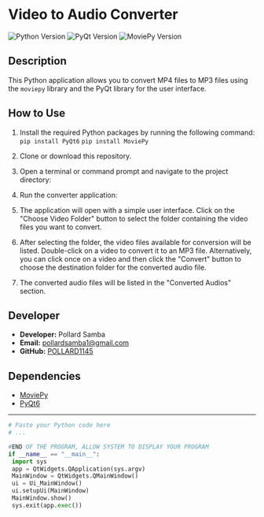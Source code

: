 # Video to Audio Converter

![Python Version](https://img.shields.io/badge/Python-3.x-blue.svg)
![PyQt Version](https://img.shields.io/badge/PyQt-6.x-brightgreen.svg)
![MoviePy Version](https://img.shields.io/badge/MoviePy-Latest-red.svg)

## Description

This Python application allows you to convert MP4 files to MP3 files using the `moviepy` library and the PyQt library for the user interface.

## How to Use

1. Install the required Python packages by running the following command:
    ```pip install PyQt6```
    ```pip install MoviePy```

2. Clone or download this repository.

3. Open a terminal or command prompt and navigate to the project directory:


4. Run the converter application:


5. The application will open with a simple user interface. Click on the "Choose Video Folder" button to select the folder containing the video files you want to convert.

6. After selecting the folder, the video files available for conversion will be listed. Double-click on a video to convert it to an MP3 file. Alternatively, you can click once on a video and then click the "Convert" button to choose the destination folder for the converted audio file.

7. The converted audio files will be listed in the "Converted Audios" section.

## Developer

- **Developer:** Pollard Samba
- **Email:** pollardsamba1@gmail.com
- **GitHub:** [POLLARD1145](https://github.com/POLLARD1145)

## Dependencies

- [MoviePy](https://zulko.github.io/moviepy/)
- [PyQt6](https://pypi.org/project/PyQt6/)

---

```python
# Paste your Python code here
# ...

#END OF THE PROGRAM, ALLOW SYSTEM TO DISPLAY YOUR PROGRAM
if __name__ == "__main__":
 import sys
 app = QtWidgets.QApplication(sys.argv)
 MainWindow = QtWidgets.QMainWindow()
 ui = Ui_MainWindow()
 ui.setupUi(MainWindow)
 MainWindow.show()
 sys.exit(app.exec())
